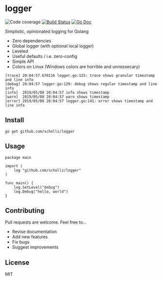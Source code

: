 # logger

<img src="https://img.shields.io/badge/coverage-78%25-brightgreen.svg?style=flat-square" alt="Code coverage">&nbsp;<a href="https://travis-ci.org/schollz/logger"><img src="https://img.shields.io/travis/schollz/logger.svg?style=flat-square" alt="Build Status"></a>&nbsp;<a href="https://godoc.org/github.com/schollz/logger"><img src="http://img.shields.io/badge/godoc-reference-5272B4.svg?style=flat-square" alt="Go Doc"></a> 

Simplistic, opinionated logging for Golang

- Zero dependencies
- Global logger (with optional local logger)
- Leveled
- Useful defaults / i.e. zero-config
- Simple API
- Colors on Linux (Windows colors are horrible and unnessecary)

```
[trace] 20:04:57.670116 logger.go:125: trace shows granular timestamp and line info
[debug] 20:04:57 logger.go:129: debug shows regular timestamp and line info
[info]  2019/05/08 20:04:57 info shows timestamp
[warn]  2019/05/08 20:04:57 warn shows timestamp
[error] 2019/05/08 20:04:57 logger.go:141: error shows timestamp and line info
```

## Install

```
go get github.com/schollz/logger
```

## Usage 


```golang
package main

import (
	log "github.com/schollz/logger"
)

func main() {
	log.SetLevel("debug")
	log.Debug("hello, world")
}
```

## Contributing

Pull requests are welcome. Feel free to...

- Revise documentation
- Add new features
- Fix bugs
- Suggest improvements

## License

MIT
